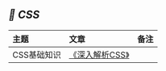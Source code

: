 ## * CSS*
主题|文章|备注
|:---|:---|:---|
|CSS基础知识|[《深入解析CSS》](https://github.com/baohenglin/css/blob/main/articles/%E6%B7%B1%E5%85%A5%E7%90%86%E8%A7%A3CSS/%E3%80%8A%E6%B7%B1%E5%85%A5%E7%90%86%E8%A7%A3CSS%E3%80%8B.md)<br>|

